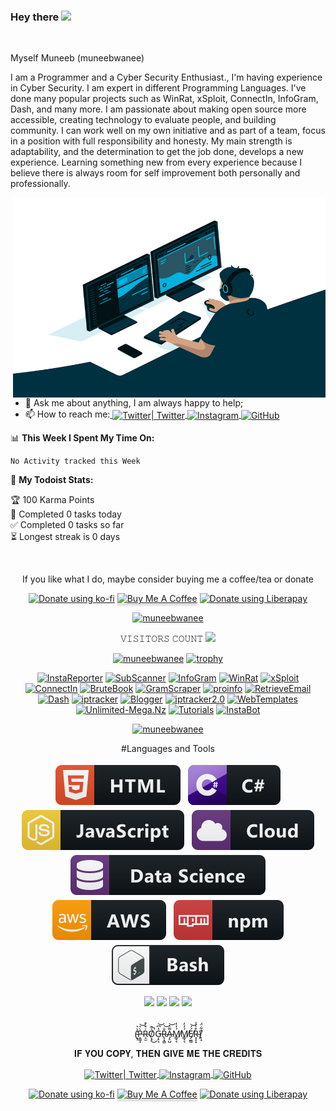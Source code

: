 ### Hey there <img src="https://media.giphy.com/media/hvRJCLFzcasrR4ia7z/giphy.gif" width="25px">
<br />

Myself Muneeb (muneebwanee)

I am a Programmer and a Cyber Security Enthusiast.,
I'm having experience in Cyber Security. I am expert in different Programming Languages. I've done many popular projects such as WinRat, xSploit, ConnectIn, InfoGram, Dash, and many more. I am passionate about making open source more accessible, creating technology to evaluate people, and building community. I can work well on my own initiative and as part of a team, focus in a position with full responsibility and honesty. My main strength is adaptability, and the determination to get the job done, develops a new experience. Learning something new from every experience because I believe there is always room for self improvement both personally and professionally.

   <img align="right" alt="GIF" src="https://github.com/muneebwanee/muneebwanee/blob/main/PROGRAMMING.gif?raw=true" width="500" height="320" />

- 💬 Ask me about anything, I am always happy to help;
- 📫 How to reach me:<a href="https://twitter.com/muneebwanee">
  <img align="center" alt="Twitter| Twitter" width="22px" src="https://cdn.jsdelivr.net/npm/simple-icons@v3/icons/twitter.svg" />
</a> <a href="https://www.instagram.com/muneebwanee/">
  <img align="center" alt="Instagram" width="22px" src="https://cdn.jsdelivr.net/npm/simple-icons@v3/icons/instagram.svg" />
</a> <a href="https://github.com/muneebwanee">
  <img align="center" alt="GitHub" width="22px" src="https://cdn.jsdelivr.net/npm/simple-icons@3.5.0/icons/github.svg" />
</a>

📊 **This Week I Spent My Time On:**
<!--START_SECTION:waka-->
```text
No Activity tracked this Week
```
<!--END_SECTION:waka-->

🚧 **My Todoist Stats:**
<!-- TODO-IST:START -->
🏆  100 Karma Points           
🌸  Completed 0 tasks today           
✅  Completed 0 tasks so far           
⏳  Longest streak is 0 days
<!-- TODO-IST:END -->
<br />

<p align="center"> If you like what I do, maybe consider buying me a coffee/tea or donate </p>
<p align="center">
<a href="https://ko-fi.com/muneb"><img alt="Donate using ko-fi" src="https://www.ko-fi.com/img/githubbutton_sm.svg"></a>
<a href="https://www.buymeacoffee.com/muneebwanee" target="buymeacoffee"><img src="https://www.buymeacoffee.com/assets/img/custom_images/orange_img.png" alt="Buy Me A Coffee" style="height: 41px !important;width: 174px !important;box-shadow: 0px 3px 2px 0px rgba(190, 190, 190, 0.5) !important;-webkit-box-shadow: 0px 3px 2px 0px rgba(190, 190, 190, 0.5) !important;" ></a>
<a href="https://liberapay.com/muneeb/donate"><img alt="Donate using Liberapay" src="https://liberapay.com/assets/widgets/donate.svg"></a>

</p>


<p align="center">
<a href="https://muneb.rf.gd"><img title="muneebwanee" src="https://1.bp.blogspot.com/-qC8kV4h_PfU/X8-QgpRi5NI/AAAAAAAAAsU/CMNUn-ACVU0IelXKYHrTTSw0zAeH27fZQCLcBGAsYHQ/s2893/muneebwanee.jpg"></a>
<p align="center"> 
 𝚅𝙸𝚂𝙸𝚃𝙾𝚁𝚂 𝙲𝙾𝚄𝙽𝚃
 <img src="https://profile-counter.glitch.me/muneebwanee/count.svg" />
</p>

<p align="center"> 
<a href="https://github.com/muneebwanee"><img title="muneebwanee" src="https://github-readme-stats.vercel.app/api?username=muneebwanee&bg_color=30,e96443,904e95&title_color=fff&text_color=fff"></a>
<a href="https://github.com/muneebwanee"><img title="trophy" src="https://github-profile-trophy.vercel.app/?username=muneebwanee&theme=monokai"></a>
</p>
<p align="center">
<a href="https://github.com/muneebwanee/InstaReporter"><img title="InstaReporter" src="https://github-readme-stats.vercel.app/api/pin/?username=muneebwanee&repo=InstaReporter&theme=radical"></a>
<a href="https://github.com/muneebwanee/SubScanner"><img title="SubScanner" src="https://github-readme-stats.vercel.app/api/pin/?username=muneebwanee&repo=SubScanner&theme=vision-friendly-dark"></a>
<a href="https://github.com/muneebwanee/InfoGram"><img title="InfoGram" src="https://github-readme-stats.vercel.app/api/pin/?username=muneebwanee&repo=InfoGram&theme=radical"></a>
<a href="https://github.com/muneebwanee/WinRat"><img title="WinRat" src="https://github-readme-stats.vercel.app/api/pin/?username=muneebwanee&repo=WinRAT&theme=vision-friendly-dark"></a>
<a href="https://github.com/muneebwanee/xSploit"><img title="xSploit" src="https://github-readme-stats.vercel.app/api/pin/?username=muneebwanee&repo=xSploit&theme=radical"></a>
<a href="https://github.com/muneebwanee/ConnectIn"><img title="ConnectIn" src="https://github-readme-stats.vercel.app/api/pin/?username=muneebwanee&repo=ConnectIn&theme=vision-friendly-dark"></a>
<a href="https://github.com/muneebwanee/BruteBook"><img title="BruteBook" src="https://github-readme-stats.vercel.app/api/pin/?username=muneebwanee&repo=BruteBook&theme=radical"></a>
<a href="https://github.com/muneebwanee/GramScraper"><img title="GramScraper" src="https://github-readme-stats.vercel.app/api/pin/?username=muneebwanee&repo=GramScraper&theme=vision-friendly-dark"></a>
<a href="https://github.com/muneebwanee/proinfo"><img title="proinfo" src="https://github-readme-stats.vercel.app/api/pin/?username=muneebwanee&repo=proinfo&theme=radical"></a>
<a href="https://github.com/muneebwanee/RetrieveEmail"><img title="RetrieveEmail" src="https://github-readme-stats.vercel.app/api/pin/?username=muneebwanee&repo=RetrieveEmail&theme=vision-friendly-dark"></a>
 <a href="https://github.com/muneebwanee/Dash"><img title="Dash" src="https://github-readme-stats.vercel.app/api/pin/?username=muneebwanee&repo=Dash&theme=radical"></a>
<a href="https://github.com/muneebwanee/iptracker"><img title="iptracker" src="https://github-readme-stats.vercel.app/api/pin/?username=muneebwanee&repo=iptracker&theme=vision-friendly-dark"></a>
<a href="https://github.com/muneebwanee/Blogger"><img title="Blogger" src="https://github-readme-stats.vercel.app/api/pin/?username=muneebwanee&repo=Blogger&theme=radical"></a>
<a href="https://github.com/muneebwanee/iptracker2.0"><img title="iptracker2.0" src="https://github-readme-stats.vercel.app/api/pin/?username=muneebwanee&repo=iptracker2.0&theme=vision-friendly-dark"></a>
<a href="https://github.com/muneebwanee/WebTemplates"><img title="WebTemplates" src="https://github-readme-stats.vercel.app/api/pin/?username=muneebwanee&repo=WebTemplates&theme=radical"></a>
<a href="https://github.com/muneebwanee/Unlimited-Mega.Nz"><img title="Unlimited-Mega.Nz" src="https://github-readme-stats.vercel.app/api/pin/?username=muneebwanee&repo=Unlimited-Mega.Nz&theme=vision-friendly-dark"></a>
<a href="https://github.com/muneebwanee/Tutorials"><img title="Tutorials" src="https://github-readme-stats.vercel.app/api/pin/?username=muneebwanee&repo=Tutorials&theme=radical"></a>
<a href="https://github.com/muneebwanee/InstaBot"><img title="InstaBot" src="https://github-readme-stats.vercel.app/api/pin/?username=muneebwanee&repo=InstaBot&theme=vision-friendly-dark"></a></p>



<p align="center">
<a href="https://github.com/muneebwanee"><img title="muneebwanee" src="https://github-readme-stats.vercel.app/api/top-langs/?username=muneebwanee&layout=compact,php&theme=dark"></a>
</p>



<p align="center"> 
#Languages and Tools
</p>

<p align="center">
<img src="https://raw.githubusercontent.com/8bithemant/8bithemant/master/svg/dev/languages/html.svg" alt="Twitter" style="vertical-align:top; margin:4px"> <img src="https://raw.githubusercontent.com/8bithemant/8bithemant/master/svg/dev/languages/csharp.svg"alt="Twitter" style="vertical-align:top; margin:4px"> <img src="https://raw.githubusercontent.com/8bithemant/8bithemant/master/svg/dev/languages/js.svg" alt="Twitter" style="vertical-align:top; margin:4px"> <img src="https://raw.githubusercontent.com/8bithemant/8bithemant/master/svg/dev/misc/cloud.svg" alt="Twitter" style="vertical-align:top; margin:4px"> <img src="https://raw.githubusercontent.com/8bithemant/8bithemant/master/svg/dev/misc/datascience.svg" alt="Twitter" style="vertical-align:top; margin:4px"> <img src="https://raw.githubusercontent.com/8bithemant/8bithemant/master/svg/dev/services/aws.svg" alt="Twitter" style="vertical-align:top; margin:4px"> <img src="https://raw.githubusercontent.com/8bithemant/8bithemant/master/svg/dev/services/npm.svg" alt="Twitter" style="vertical-align:top; margin:4px"> <img src="https://raw.githubusercontent.com/8bithemant/8bithemant/master/svg/dev/tools/bash.svg" alt="Twitter" style="vertical-align:top; margin:4px">
 </p>
 <p align="center">
 <code><a href="https://www.python.org/" target="_blank"><img height="50" src="https://www.vectorlogo.zone/logos/python/python-ar21.svg"></a></code>
<code><a href="https://www.linux.org/" target="_blank"><img height="50" src="https://www.vectorlogo.zone/logos/linux/linux-ar21.svg"></a></code>
<code><a href="https://reactjs.org/" target="_blank"><img height="50" src="https://www.vectorlogo.zone/logos/reactjs/reactjs-ar21.svg"></a></code>
<code><a href="https://www.docker.com/" target="_blank"><img height="50" src="https://www.vectorlogo.zone/logos/docker/docker-official.svg"></a></code>
<br/><br/>
</p>

<p align="center"> (̴͙̦̔̀͛P̴̞͇̝̀͛͝R̴̝̫͑͒͒O̸͔͓͐͊̚͜G̵͎̙͉̔͆͝R̴̢͙͇̐͝A̴̡̠̺͌͛͝Ḿ̸͇̘͉̒̓Ḿ̸͇̘͉̒̓É̸̡̫͇́͝R̴͓̝͙͒̾̾)̸̙̝̽͋̈́</p>

<p align="center">
 𝐈𝐅 𝐘𝐎𝐔 𝐂𝐎𝐏𝐘, 𝐓𝐇𝐄𝐍 𝐆𝐈𝐕𝐄 𝐌𝐄 𝐓𝐇𝐄 𝐂𝐑𝐄𝐃𝐈𝐓𝐒 
</p>

<p align="center">
<a href="https://twitter.com/muneebwanee">
  <img align="center" alt="Twitter| Twitter" width="22px" src="https://cdn.jsdelivr.net/npm/simple-icons@v3/icons/twitter.svg" />
</a>
<a href="https://www.instagram.com/muneebwanee/">
  <img align="center" alt="Instagram" width="22px" src="https://cdn.jsdelivr.net/npm/simple-icons@v3/icons/instagram.svg" />
</a>
<a href="https://github.com/muneebwanee">
  <img align="center" alt="GitHub" width="22px" src="https://cdn.jsdelivr.net/npm/simple-icons@3.5.0/icons/github.svg" />
</a>
 </p>
 <p align="center">
<a href="https://ko-fi.com/muneb"><img alt="Donate using ko-fi" src="https://www.ko-fi.com/img/githubbutton_sm.svg"></a>
<a href="https://www.buymeacoffee.com/muneebwanee" target="buymeacoffee"><img src="https://www.buymeacoffee.com/assets/img/custom_images/orange_img.png" alt="Buy Me A Coffee" style="height: 41px !important;width: 174px !important;box-shadow: 0px 3px 2px 0px rgba(190, 190, 190, 0.5) !important;-webkit-box-shadow: 0px 3px 2px 0px rgba(190, 190, 190, 0.5) !important;" ></a>
<a href="https://liberapay.com/muneeb/donate"><img alt="Donate using Liberapay" src="https://liberapay.com/assets/widgets/donate.svg"></a>
</p>
